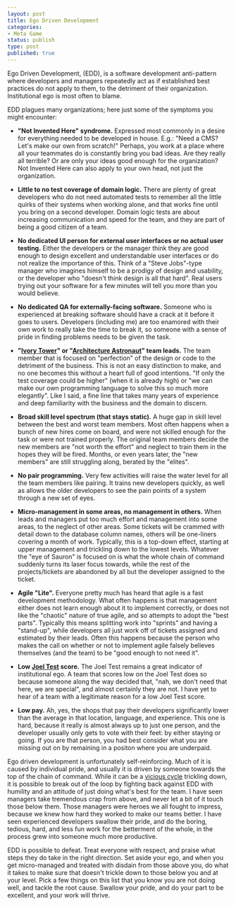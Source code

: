 ```yaml
---
layout: post
title: Ego Driven Development
categories:
- Meta Game
status: publish
type: post
published: true
---
```


Ego Driven Development, (EDD), is a software development anti-pattern where
developers and managers repeatedly act as if established best practices do not
apply to them, to the detriment of their organization. Institutional ego is most
often to blame.

EDD plagues many organizations; here just some of the symptoms you might
encounter:

* **"Not Invented Here" syndrome.** Expressed most commonly in a desire for
  everything needed to be developed in house. E.g.: "Need a CMS? Let's make our
  own from scratch!" Perhaps, you work at a place where all your teammates do is
  constantly bring you bad ideas. Are they really all terrible? Or are only your
  ideas good enough for the organization? Not Invented Here can also apply to
  your own head, not just the organization.


* **Little to no test coverage of domain logic.** There are plenty of great
developers who do not need automated tests to remember all the little quirks of
their systems when working alone, and that works fine until you bring on a
second developer. Domain logic tests are about increasing communication and
speed for the team, and they are part of being a good citizen of a team.

* **No dedicated UI person for external user interfaces or no actual user
testing.** Either the developers or the manager think they are good enough to
design excellent and understandable user interfaces or do not realize the
importance of this. Think of a "Steve Jobs"-type manager who imagines himself to
be a prodigy of design and usability, or the developer who "doesn't think design
is all that hard". Real users trying out your software for a few minutes will
tell you more than you would believe.

* **No dedicated QA for externally-facing software.** Someone who is experienced
at breaking software should have a crack at it before it goes to users.
Developers (including me) are too enamored with their own work to really take
the time to break it, so someone with a sense of pride in finding problems needs
to be given the task.

* **"<a href="http://en.wikipedia.org/wiki/Ivory_Tower">Ivory Tower</a>" or "<a
href="http://www.joelonsoftware.com/articles/fog0000000018.html">Architecture Astronaut</a>" team leads.** The team member that is focused on "perfection" of
the design or code to the detriment of the business. This is not an easy
distinction to make, and no one becomes this without a heart full of good
intentions. "If only the test coverage could be higher" (when it is already
high) or "we can make our own programming language to solve this so much more
elegantly". Like I said, a fine line that takes many years of experience and
deep familiarity with the business and the domain to discern.

* **Broad skill level spectrum (that stays static).** A huge gap in skill level
between the best and worst team members. Most often happens when a bunch of new
hires come on board, and were not skilled enough for the task or were not
trained properly. The original team members decide the new members are "not
worth the effort" and neglect to train them in the hopes they will be fired.
Months, or even years later, the "new members" are still struggling along,
berated by the "elites".

* **No pair programming.** Very few activities will raise the water level for
all the team members like pairing. It trains new developers quickly, as well as
allows the older developers to see the pain points of a system through a new set
of eyes.

* **Micro-management in some areas, no management in others.** When leads and
managers put too much effort and management into some areas, to the neglect of
other areas. Some tickets will be crammed with detail down to the database
column names, others will be one-liners covering a month of work. Typically,
this is a top-down effect, starting at upper management and trickling down to
the lowest levels. Whatever the "eye of Sauron" is focused on is what the whole
chain of command suddenly turns its laser focus towards, while the rest of the
projects/tickets are abandoned by all but the developer assigned to the ticket.

* **Agile "Lite".** Everyone pretty much has heard that agile is a fast
development methodology. What often happens is that management either does not
learn enough about it to implement correctly, or does not like the "chaotic"
nature of true agile, and so attempts to adopt the "best parts". Typically this
means splitting work into "sprints" and having a "stand-up", while developers
all just work off of tickets assigned and estimated by their leads. Often this
happens because the person who makes the call on whether or not to implement
agile falsely believes themselves (and the team) to be "good enough to not need
it".

* **Low <a href="http://www.joelonsoftware.com/articles/fog0000000043.html">Joel Test</a> score.** The Joel Test remains a great indicator of institutional ego.
A team that scores low on the Joel Test does so because someone along the way
decided that, "nah, we don't need that here, we are special", and almost
certainly they are not. I have yet to hear of a team with a legitimate reason
for a low Joel Test score.

* **Low pay.** Ah, yes, the shops that pay their developers significantly
lower than the average in that location, language, and experience. This one is
hard, because it really is almost always up to just one person, and the
developer usually only gets to vote with their feet: by either staying or going.
If you are that person, you had best consider what you are missing out on by
remaining in a positon where you are underpaid.

Ego driven development is unfortunately self-reinforcing. Much of it is caused
by individual pride, and usually it is driven by someone towards the top of the
chain of command. While it can be a <a
href="http://en.wikipedia.org/wiki/Virtuous_circle_and_vicious_circle#Vicious_circle_2">vicious cycle</a> trickling down, it is possible to break out of the loop by fighting
back against EDD with humility and an attitude of just doing what's best for the
team. I have seen managers take tremendous crap from above, and never let a bit
of it touch those below them. Those managers were heroes we all fought to
impress, because we knew how hard they worked to make our teams better. I have
seen experienced developers swallow their pride, and do the boring, tedious,
hard, and less fun work for the betterment of the whole, in the process grew
into someone much more productive.

EDD is possible to defeat. Treat everyone with respect, and praise what steps
they do take in the right direction. Set aside your ego, and when you get
micro-managed and treated with disdain from those above you, do what it takes to
make sure that doesn't trickle down to those below you and at your level. Pick a
few things on this list that you know you are not doing well, and tackle the
root cause. Swallow your pride, and do your part to be excellent, and your work
will thrive. 
